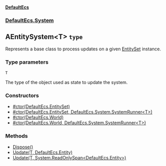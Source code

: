 #### [DefaultEcs](./DefaultEcs.md 'DefaultEcs')
### [DefaultEcs.System](./DefaultEcs.md#DefaultEcs-System 'DefaultEcs.System')
## AEntitySystem&lt;T&gt; `type`
Represents a base class to process updates on a given [EntitySet](./DefaultEcs-EntitySet.md 'DefaultEcs.EntitySet') instance.
### Type parameters

<a name='DefaultEcs-System-AEntitySystem-T--T'></a>
`T`

The type of the object used as state to update the system.
### Constructors
- [#ctor(DefaultEcs.EntitySet)](./DefaultEcs-System-AEntitySystem-T---ctor(DefaultEcs-EntitySet).md 'DefaultEcs.System.AEntitySystem&lt;T&gt;.#ctor(DefaultEcs.EntitySet)')
- [#ctor(DefaultEcs.EntitySet, DefaultEcs.System.SystemRunner&lt;T&gt;)](./DefaultEcs-System-AEntitySystem-T---ctor(DefaultEcs-EntitySet-_DefaultEcs-System-SystemRunner-T-).md 'DefaultEcs.System.AEntitySystem&lt;T&gt;.#ctor(DefaultEcs.EntitySet, DefaultEcs.System.SystemRunner&lt;T&gt;)')
- [#ctor(DefaultEcs.World)](./DefaultEcs-System-AEntitySystem-T---ctor(DefaultEcs-World).md 'DefaultEcs.System.AEntitySystem&lt;T&gt;.#ctor(DefaultEcs.World)')
- [#ctor(DefaultEcs.World, DefaultEcs.System.SystemRunner&lt;T&gt;)](./DefaultEcs-System-AEntitySystem-T---ctor(DefaultEcs-World-_DefaultEcs-System-SystemRunner-T-).md 'DefaultEcs.System.AEntitySystem&lt;T&gt;.#ctor(DefaultEcs.World, DefaultEcs.System.SystemRunner&lt;T&gt;)')
### Methods
- [Dispose()](./DefaultEcs-System-AEntitySystem-T--Dispose().md 'DefaultEcs.System.AEntitySystem&lt;T&gt;.Dispose()')
- [Update(T, DefaultEcs.Entity)](./DefaultEcs-System-AEntitySystem-T--Update(T-_DefaultEcs-Entity).md 'DefaultEcs.System.AEntitySystem&lt;T&gt;.Update(T, DefaultEcs.Entity)')
- [Update(T, System.ReadOnlySpan&lt;DefaultEcs.Entity&gt;)](./DefaultEcs-System-AEntitySystem-T--Update(T-_System-ReadOnlySpan-DefaultEcs-Entity-).md 'DefaultEcs.System.AEntitySystem&lt;T&gt;.Update(T, System.ReadOnlySpan&lt;DefaultEcs.Entity&gt;)')
